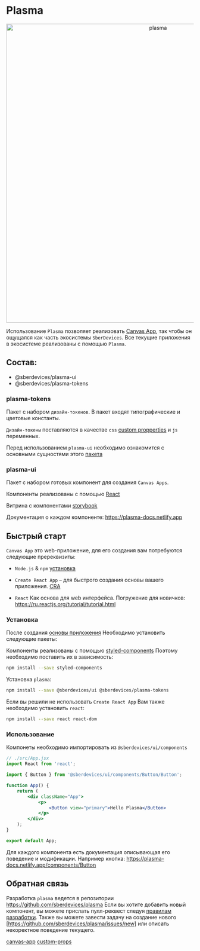# Plasma

<p align="center">
  <img width="800" src="https://user-images.githubusercontent.com/1813468/98610527-d37ba500-2300-11eb-87c3-80cc1c08ecb4.png" alt="plasma" />
</p>

Использование `Plasma` позволяет реализовать [Canvas App](canvas-app), так чтобы он ощущался как часть экосистемы `SberDevices`. Все текущие приложения в экосистеме реализованы с помощью `Plasma`.

## Состав:

-   @sberdevices/plasma-ui
-   @sberdevices/plasma-tokens

### plasma-tokens

Пакет с набором `дизайн-токенов`. В пакет входят типографические и цветовые константы.

`Дизайн-токены` поставляются в качестве `css` [custom propperties](custom-props) и `js` переменных.

Перед использованием `plasma-ui` необходимо ознакомится с основными сущностями этого [пакета](./packages/plasma-tokens/README.md)

### plasma-ui

Пакет с набором готовых компонент для создания `Canvas Apps`.

Компоненты реализованы с помощью [React](https://reactjs.org/)

Витрина с компонентами [storybook](https://master--5f96ec813d800900227e3b93.chromatic.com)

Документация о каждом компоненте: https://plasma-docs.netlify.app


## Быстрый старт

`Canvas App` это web-приложение, для его создания вам потребуются следующие пререквизиты:

-   `Node.js` & `npm` [установка](https://nodejs.org/ru/)

-   `Create React App` – для быстрого создания основы вашего приложения. [CRA](https://create-react-app.dev/docs/getting-started#quick-start)

-   `React` Как основа для web интерфейса. Погружение для новичков: https://ru.reactjs.org/tutorial/tutorial.html

### Установка

После создания [основы приложения](https://create-react-app.dev/docs/getting-started#quick-start)
Необходимо установить следующие пакеты:

Компоненты реализованы с помощью [styled-components](http://styled-components.com/)
Поэтому необходимо поставить их в зависимость:

```sh
npm install --save styled-components
```

Установка `plasma`:

```sh
npm install --save @sberdevices/ui @sberdevices/plasma-tokens
```

Если вы решили не использовать `Create React App`
Вам также необходимо установить `react`:

```sh
npm install --save react react-dom
```

### Использование

Компонеты необходимо импортировать из `@sberdevices/ui/components`

```jsx
// ./src/App.jsx
import React from 'react';

import { Button } from '@sberdevices/ui/components/Button/Button';

function App() {
    return (
        <div className="App">
            <p>
                <Button view="primary">Hello Plasma</Button>
            </p>
        </div>
    );
}

export default App;
```

Для каждого компонента есть документация описывающая его поведение и модификации.
Например кнопка: https://plasma-docs.netlify.app/components/Button

## Обратная связь

Разработка `plasma` ведется в репозитории https://github.com/sberdevices/plasma
Если вы хотите добавить новый компонент, вы можете прислать пулл-реквест следуя [правилам разработки](./CONTRIBUTING.md). Также вы можете завести задачу на создание нового [https://github.com/sberdevices/plasma/issues/new] или описать некоректное поведение текущего.


[canvas-app](https://developer.sberdevices.ru/docs/ru/methodology/research/canvasapp)
[custom-props](https://developer.mozilla.org/en-US/docs/Web/CSS/--*)
